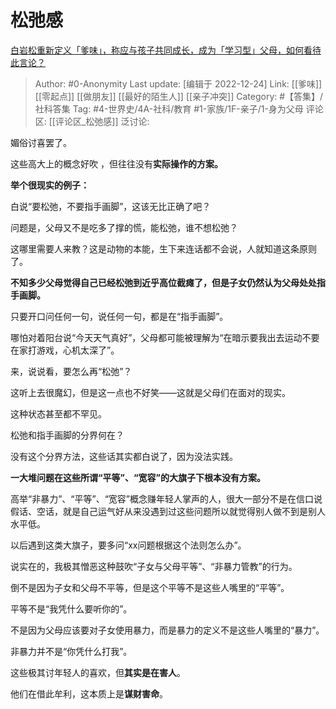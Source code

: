 # 松弛感
[白岩松重新定义「爹味」，称应与孩子共同成长，成为「学习型」父母，如何看待此言论？](https://www.zhihu.com/question/574088280/answer/2813834462)

> Author: #0-Anonymity
> Last update: [编辑于 2022-12-24]
> Link: [[爹味]] [[零起点]] [[做朋友]] [[最好的陌生人]] [[亲子冲突]]
> Category: #【答集】/社科答集
> Tag: #4-世界史/4A-社科/教育 #1-家族/1F-亲子/1-身为父母
> 评论区: [[评论区_松弛感]]
> 泛讨论:

媚俗讨喜罢了。

这些高大上的概念好吹 ，但往往没有**实际操作的方案。**

**举个很现实的例子：**

白说“要松弛，不要指手画脚”，这该无比正确了吧？

问题是，父母又不是吃多了撑的慌，能松弛，谁不想松弛？

这哪里需要人来教？这是动物的本能，生下来连话都不会说，人就知道这条原则了。

**不知多少父母觉得自己已经松弛到近乎高位截瘫了，但是子女仍然认为父母处处指手画脚。**

只要开口问任何一句，说任何一句，都是在“指手画脚”。

哪怕对着阳台说“今天天气真好”，父母都可能被理解为“在暗示要我出去运动不要在家打游戏，心机太深了”。

来，说说看，要怎么再“松弛”？

这听上去很魔幻，但是这一点也不好笑——这就是父母们在面对的现实。

这种状态甚至都不罕见。

松弛和指手画脚的分界何在？

没有这个分界方法，这些话其实都白说了，因为没法实践。

**一大堆问题在这些所谓“平等”、“宽容”的大旗子下根本没有方案。**

高举“非暴力”、“平等”、“宽容”概念赚年轻人掌声的人，很大一部分不是在信口说假话、空话，就是自己运气好从来没遇到过这些问题所以就觉得别人做不到是别人水平低。

以后遇到这类大旗子，要多问“xx问题根据这个法则怎么办”。

说实在的，我极其憎恶这种鼓吹“子女与父母平等”、“非暴力管教”的行为。

倒不是因为子女和父母不平等，但是这个平等不是这些人嘴里的“平等”。

平等不是“我凭什么要听你的”。

不是因为父母应该要对子女使用暴力，而是暴力的定义不是这些人嘴里的“暴力”。

非暴力并不是“你凭什么打我”。

这些极其讨年轻人的喜欢，但**其实是在害人**。

他们在借此牟利，这本质上是**谋财害命**。
